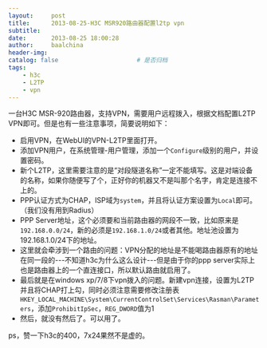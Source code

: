 ```yaml
---
layout:     post
title:      2013-08-25-H3C MSR920路由器配置l2tp vpn
subtitle:   
date:       2013-08-25 18:00:28
author:     baalchina
header-img: 
catalog: false 						# 是否归档
tags:							
    - h3c
    - L2TP
    - vpn
---
```



一台H3C MSR-920路由器，支持VPN，需要用户远程拨入，根据文档配置L2TP VPN即可。但是也有一些注意事项，简要说明如下：

- 启用VPN，在WebUI的VPN-L2TP里面打开。
- 添加VPN用户，在系统管理-用户管理，添加一个`Configure`级别的用户，并设置密码。
- 新个L2TP，这里需要注意的是“对段隧道名称”一定不能填写。这是对端设备的名称，如果你随便写了个，正好你的机器又不是叫那个名字，肯定是连接不上的。
- PPP认证方式为CHAP，ISP域为`system`，并且将认证方案设置为`Local`即可。（我们没有用到Radius）
- PPP Server地址，这个必须要和当前路由器的网段不一致，比如原来是`192.168.0.0/24`，新的必须是`192.168.1.0/24`或者其他。地址池设置为192.168.1.0/24下的地址。
- 这里就会牵涉到一个路由的问题：VPN分配的地址是不能喝路由器原有的地址在同一段的---不知道h3c为什么这么设计---但是由于你的ppp server实际上也是路由器上的一个直连接口，所以默认路由就启用了。
- 最后就是在windows xp/7/8下vpn拨入的问题。新建vpn连接，设置为L2TP并且将CHAP打上勾，同时必须注意需要修改注册表`HKEY_LOCAL_MACHINE\System\CurrentControlSet\Services\Rasman\Parameters`，添加`ProhibitIpSec`，`REG_DWORD`值为1
- 然后，就没有然后了。可以用了。


ps，赞一下h3c的400，7x24果然不是虚的。